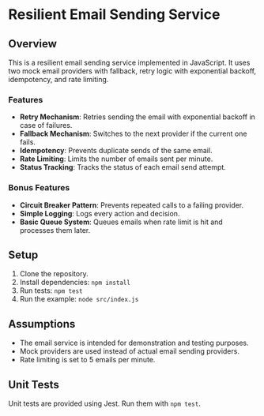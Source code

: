 # Resilient Email Sending Service

## Overview
This is a resilient email sending service implemented in JavaScript. It uses two mock email providers with fallback, retry logic with exponential backoff, idempotency, and rate limiting.

### Features
- **Retry Mechanism**: Retries sending the email with exponential backoff in case of failures.
- **Fallback Mechanism**: Switches to the next provider if the current one fails.
- **Idempotency**: Prevents duplicate sends of the same email.
- **Rate Limiting**: Limits the number of emails sent per minute.
- **Status Tracking**: Tracks the status of each email send attempt.

### Bonus Features
- **Circuit Breaker Pattern**: Prevents repeated calls to a failing provider.
- **Simple Logging**: Logs every action and decision.
- **Basic Queue System**: Queues emails when rate limit is hit and processes them later.

## Setup
1. Clone the repository.
2. Install dependencies: `npm install`
3. Run tests: `npm test`
4. Run the example: `node src/index.js`

## Assumptions
- The email service is intended for demonstration and testing purposes.
- Mock providers are used instead of actual email sending providers.
- Rate limiting is set to 5 emails per minute.

## Unit Tests
Unit tests are provided using Jest. Run them with `npm test`.
